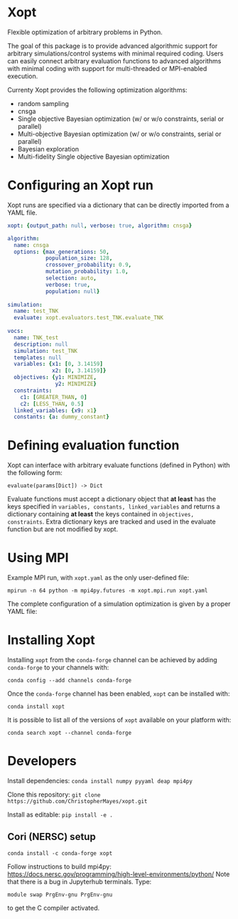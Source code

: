 # Xopt
Flexible optimization of arbitrary problems in Python.

The goal of this package is to provide advanced algorithmic support for arbitrary 
simulations/control systems with minimal required coding. Users can easily connect 
arbitrary evaluation functions to advanced algorithms with minimal coding with 
support for multi-threaded or MPI-enabled execution.

Currenty Xopt provides the following optimization algorithms:
- random sampling
- cnsga
- Single objective Bayesian optimization (w/ or w/o constraints, serial or parallel)
- Multi-objective Bayesian optimization (w/ or w/o constraints, serial or parallel)
- Bayesian exploration
- Multi-fidelity Single objective Bayesian optimization 

Configuring an Xopt run
===============
Xopt runs are specified via a dictionary that can be directly imported from a YAML file.

```yaml
xopt: {output_path: null, verbose: true, algorithm: cnsga}

algorithm:
  name: cnsga
  options: {max_generations: 50, 
            population_size: 128, 
            crossover_probability: 0.9, 
            mutation_probability: 1.0,
            selection: auto, 
            verbose: true, 
            population: null}
  
simulation: 
  name: test_TNK
  evaluate: xopt.evaluators.test_TNK.evaluate_TNK  
  
vocs:
  name: TNK_test
  description: null
  simulation: test_TNK
  templates: null
  variables: {x1: [0, 3.14159]
              x2: [0, 3.14159]}
  objectives: {y1: MINIMIZE, 
               y2: MINIMIZE}
  constraints:
    c1: [GREATER_THAN, 0]
    c2: [LESS_THAN, 0.5]
  linked_variables: {x9: x1}
  constants: {a: dummy_constant}
```


Defining evaluation function
===============
Xopt can interface with arbitrary evaluate functions (defined in Python) with the 
following form:
```
evaluate(params[Dict]) -> Dict
```
Evaluate functions must accept a dictionary object that **at least** has the keys 
specified in `variables, constants, linked_variables` and returns a dictionary 
containing **at least** the 
keys contained in `objectives, constraints`. Extra dictionary keys are tracked and 
used in the evaluate function but are not modified by xopt.

Using MPI
===============
Example MPI run, with `xopt.yaml` as the only user-defined file:
```
mpirun -n 64 python -m mpi4py.futures -m xopt.mpi.run xopt.yaml
```

The complete configuration of a simulation optimization is given by a proper YAML file:





Installing Xopt
===============

Installing `xopt` from the `conda-forge` channel can be achieved by adding `conda-forge` to your channels with:

```shell
conda config --add channels conda-forge
```

Once the `conda-forge` channel has been enabled, `xopt` can be installed with:

```shell
conda install xopt
```

It is possible to list all of the versions of `xopt` available on your platform with:

```shell
conda search xopt --channel conda-forge
```




Developers
===============

Install dependencies:
`conda install numpy pyyaml deap mpi4py`

Clone this repository:
`git clone https://github.com/ChristopherMayes/xopt.git`

Install as editable:
`pip install -e .`



## Cori (NERSC) setup

```
conda install -c conda-forge xopt
```
Follow instructions to build mpi4py:
https://docs.nersc.gov/programming/high-level-environments/python/
Note that there is a bug in Jupyterhub terminals. Type:
```
module swap PrgEnv-gnu PrgEnv-gnu
```
to get the C compiler activated. 

